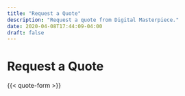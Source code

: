 ```yaml
---
title: "Request a Quote"
description: "Request a quote from Digital Masterpiece."
date: 2020-04-08T17:44:09-04:00
draft: false
---
```


# Request a Quote

{{< quote-form >}}